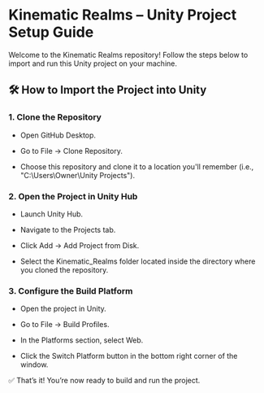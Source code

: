 # Kinematic Realms – Unity Project Setup Guide
Welcome to the Kinematic Realms repository! Follow the steps below to import and run this Unity project on your machine.

## 🛠️ How to Import the Project into Unity
### 1. Clone the Repository
- Open GitHub Desktop.

- Go to File → Clone Repository.

- Choose this repository and clone it to a location you'll remember (i.e., "C:\Users\Owner\Unity Projects").

### 2. Open the Project in Unity Hub
- Launch Unity Hub.

- Navigate to the Projects tab.

- Click Add → Add Project from Disk.

- Select the Kinematic_Realms folder located inside the directory where you cloned the repository.

### 3. Configure the Build Platform
- Open the project in Unity.

- Go to File → Build Profiles.

- In the Platforms section, select Web.

- Click the Switch Platform button in the bottom right corner of the window.

✅ That’s it! You’re now ready to build and run the project.
